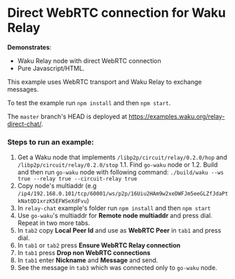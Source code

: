 # Direct WebRTC connection for Waku Relay

**Demonstrates**:

- Waku Relay node with direct WebRTC connection 
- Pure Javascript/HTML.

This example uses WebRTC transport and Waku Relay to exchange messages.

To test the example run `npm install` and then `npm start`.

The `master` branch's HEAD is deployed at https://examples.waku.org/relay-direct-chat/.

### Steps to run an example: 
1. Get a Waku node that implements `/libp2p/circuit/relay/0.2.0/hop` and `/libp2p/circuit/relay/0.2.0/stop`
1.1. Find `go-waku` node or
1.2. Build and then run `go-waku` node with following command: `./build/waku --ws true --relay true --circuit-relay true`
2. Copy node's multiaddr (e.g `/ip4/192.168.0.101/tcp/60001/ws/p2p/16Uiu2HAm9w2xeDWFJm5eeGLZfJdaPtkNatQD1xrzK5EFWSeXdFvu`)
3. In `relay-chat` example's folder run `npm install` and then `npm start`
4. Use `go-waku`'s multiaddr for **Remote node multiaddr** and press dial. Repeat in two more tabs.
5. In `tab2` copy **Local Peer Id** and use as **WebRTC Peer** in `tab1` and press dial.
6. In `tab1` or `tab2` press **Ensure WebRTC Relay connection**
7. In `tab1` press **Drop non WebRTC connections**
8. In `tab1` enter **Nickname** and **Message** and send. 
9. See the message in `tab3` which was connected only to `go-waku` node.
